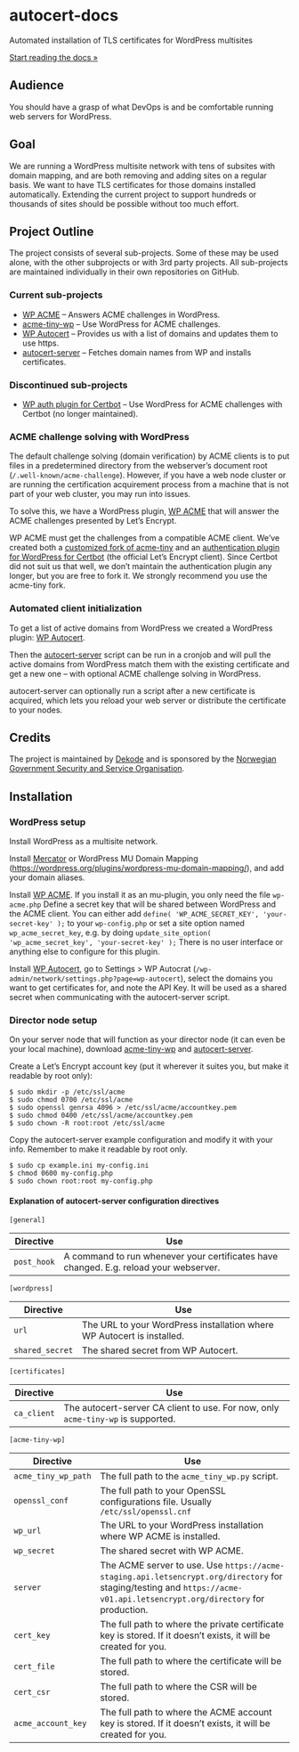 # autocert-docs
Automated installation of TLS certificates for WordPress multisites

[Start reading the docs »](https://dekodeinteraktiv.github.io/autocert-docs/)

## Audience
You should have a grasp of what DevOps is and be comfortable running web servers for WordPress.

## Goal
We are running a WordPress multisite network with tens of subsites with domain mapping, and are both removing and adding sites on a regular basis. We want to have TLS certificates for those domains installed automatically. Extending the current project to support hundreds or thousands of sites should be possible without too much effort.

## Project Outline
The project consists of several sub-projects. Some of these may be used alone, with the other subprojects or with 3rd party projects. All sub-projects are maintained individually in their own repositories on GitHub.

### Current sub-projects
* [WP ACME](https://github.com/dss-web/wp-acme) – Answers ACME challenges in WordPress.
* [acme-tiny-wp](https://github.com/DekodeInteraktiv/acme-tiny-wp) – Use WordPress for ACME challenges.
* [WP Autocert](https://github.com/dss-web/wp-autocert) – Provides us with a list of domains and updates them to use https.
* [autocert-server](https://github.com/dss-web/autocert-server) – Fetches domain names from WP and installs certificates.

### Discontinued sub-projects
* [WP auth plugin for Certbot](https://github.com/dss-web/certbot-wordpress) – Use WordPress for ACME challenges with Certbot (no longer maintained).

### ACME challenge solving with WordPress
The default challenge solving (domain verification) by ACME clients is to put files in a predetermined directory from the webserver’s document root (`/.well-known/acme-challenge`). However, if you have a web node cluster or are running the certification acquirement process from a machine that is not part of your web cluster, you may run into issues.

To solve this, we have a WordPress plugin, [WP ACME](https://github.com/dss-web/wp-acme) that will answer the ACME challenges presented by Let’s Encrypt.

WP ACME must get the challenges from a compatible ACME client. We’ve created both a [customized fork of acme-tiny](https://github.com/DekodeInteraktiv/acme-tiny-wp) and an [authentication plugin for WordPress for Certbot](https://github.com/dss-web/certbot-wordpress) (the official Let’s Encrypt client). Since Certbot did not suit us that well, we don’t maintain the authentication plugin any longer, but you are free to fork it. We strongly recommend you use the acme-tiny fork.

### Automated client initialization
To get a list of active domains from WordPress we created a WordPress plugin: [WP Autocert](https://github.com/dss-web/wp-autocert).

Then the [autocert-server](https://github.com/dss-web/autocert-server) script can be run in a cronjob and will pull the active domains from WordPress match them with the existing certificate and get a new one – with optional ACME challenge solving in WordPress.

autocert-server can optionally run a script after a new certificate is acquired, which lets you reload your web server or distribute the certificate to your nodes.

## Credits
The project is maintained by [Dekode](https://en.dekode.no/) and is sponsored by the [Norwegian Government Security and Service Organisation](https://dss.dep.no/english).

## Installation

### WordPress setup
Install WordPress as a multisite network.

Install [Mercator](https://github.com/humanmade/Mercator) or WordPress MU Domain Mapping (https://wordpress.org/plugins/wordpress-mu-domain-mapping/), and add your domain aliases.

Install [WP ACME](https://github.com/dss-web/wp-acme). If you install it as an mu-plugin, you only need the file `wp-acme.php`
Define a secret key that will be shared between WordPress and the ACME client. You can either add
`define( 'WP_ACME_SECRET_KEY', 'your-secret-key' );` to your `wp-config.php` or set a site option named `wp_acme_secret_key`, e.g. by doing `update_site_option( 'wp_acme_secret_key', 'your-secret-key' );`
There is no user interface or anything else to configure for this plugin.

Install [WP Autocert](https://github.com/dss-web/wp-autocert), go to Settings > WP Autocrat (`/wp-admin/network/settings.php?page=wp-autocert`), select the domains you want to get certificates for, and note the API Key. It will be used as a shared secret when communicating with the autocert-server script.

### Director node setup
On your server node that will function as your director node (it can even be your local machine), download [acme-tiny-wp](https://github.com/DekodeInteraktiv/acme-tiny-wp) and [autocert-server](https://github.com/dss-web/autocert-server).

Create a Let’s Encrypt account key (put it wherever it suites you, but make it readable by root only):
```
$ sudo mkdir -p /etc/ssl/acme
$ sudo chmod 0700 /etc/ssl/acme
$ sudo openssl genrsa 4096 > /etc/ssl/acme/accountkey.pem
$ sudo chmod 0400 /etc/ssl/acme/accountkey.pem  
$ sudo chown -R root:root /etc/ssl/acme
```

Copy the autocert-server example configuration and modify it with your info. Remember to make it readable by root only.
```
$ sudo cp example.ini my-config.ini  
$ chmod 0600 my-config.php  
$ sudo chown root:root my-config.php
```

#### Explanation of autocert-server configuration directives

`[general]`

Directive | Use
--------- | ---
`post_hook` | A command to run whenever your certificates have changed. E.g. reload your webserver.

`[wordpress]`

Directive | Use
--------- | ---
`url` | The URL to your WordPress installation where WP Autocert is installed.
`shared_secret` | The shared secret from WP Autocert.

`[certificates]`

Directive | Use
--------- | ---
`ca_client` | The autocert-server CA client to use. For now, only `acme-tiny-wp` is supported.

`[acme-tiny-wp]`

Directive | Use
--------- | ---
`acme_tiny_wp_path` | The full path to the `acme_tiny_wp.py` script.
`openssl_conf` | The full path to your OpenSSL configurations file. Usually `/etc/ssl/openssl.cnf`
`wp_url` | The URL to your WordPress installation where WP ACME is installed.
`wp_secret` | The shared secret with WP ACME.
`server` | The ACME server to use. Use `https://acme-staging.api.letsencrypt.org/directory` for staging/testing and `https://acme-v01.api.letsencrypt.org/directory` for production.
`cert_key` | The full path to where the private certificate key is stored. If it doesn’t exists, it will be created for you.
`cert_file` | The full path to where the certificate will be stored.
`cert_csr` | The full path to where the CSR will be stored.  
`acme_account_key` | The full path to where the ACME account key is stored. If it doesn’t exists, it will be created for you.


